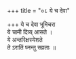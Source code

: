 +++
title = "०८ ये च देवा"

+++
ये च देवा भूमिचरा  
ये चामी दिव्य् आसते ।  
ये अन्तरिक्षस्येशते  
ते ऽरातिं घ्नन्तु सव्रताः ॥
